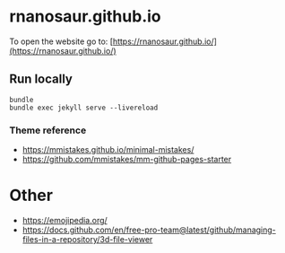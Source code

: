 # rnanosaur.github.io

To open the website go to:
[https://rnanosaur.github.io/](https://rnanosaur.github.io/)

## Run locally

```
bundle
bundle exec jekyll serve --livereload
```
### Theme reference

* https://mmistakes.github.io/minimal-mistakes/
* https://github.com/mmistakes/mm-github-pages-starter

# Other
* https://emojipedia.org/
* https://docs.github.com/en/free-pro-team@latest/github/managing-files-in-a-repository/3d-file-viewer